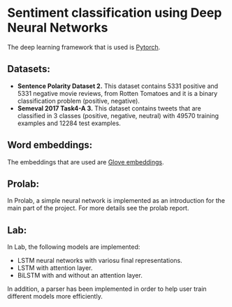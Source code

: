 # Sentiment classification using Deep Neural Networks

The deep learning framework that is used is [Pytorch](https://pytorch.org/).

## Datasets:

- __Sentence Polarity Dataset 2.__ This dataset contains 5331 positive and 5331 negative movie reviews, from Rotten Tomatoes and  it is a binary classification problem (positive, negative).
- __Semeval 2017 Task4-A 3.__ This dataset contains tweets that are classified in 3 classes (positive, negative, neutral) with 49570 training examples and 12284 test examples.

## Word embeddings:

The embeddings that are used are [Glove embeddings](<https://nlp.stanford.edu/projects/glove/>).

## Prolab:

In Prolab, a simple neural network is implemented as an introduction for the main part of the project. For more details see the prolab report.

## Lab:

In Lab, the following models are implemented:

- LSTM neural networks with variosu final representations.
- LSTM with attention layer.
- BiLSTM with and without an attention layer.

In addition, a parser has been implemented in order to help user train different models more efficiently.
